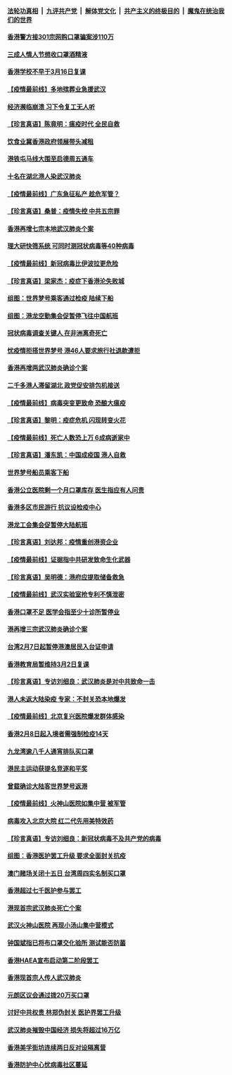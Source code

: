 ####  [法轮功真相](../../../../basic/blob/master/README.md?t=02150113) &nbsp;|&nbsp; [九评共产党](../../../../9ping.md/blob/master/README.md?t=02150113) &nbsp;|&nbsp; [解体党文化](../../../../jtdwh.md/blob/master/README.md?t=02150113)  &nbsp;|&nbsp; [共产主义的终极目的](../../../../gczydzjmd.md/blob/master/README.md?t=02150113) &nbsp;|&nbsp; [魔鬼在统治我们的世界](../../../../mgztzwmdsj.md/blob/master/README.md?t=02150113) 

#### [香港警方接301宗网购口罩骗案涉110万](../pages/nsc415/n11867572.md?t=02150113) 

#### [三成人情人节想收口罩酒精液](../pages/nsc415/n11867523.md?t=02150113) 

#### [香港学校不早于3月16日复课](../pages/nsc415/n11867498.md?t=02150113) 

#### [【疫情最前线】多地殡葬业急援武汉](../pages/nsc415/n11866914.md?t=02150113) 

#### [经济濒临崩溃 习下令复工无人听](../pages/nsc415/n11867269.md?t=02150113) 

#### [【珍言真语】陈竟明：瘟疫时代 全民自救](../pages/nsc415/n11866765.md?t=02150113) 

#### [饮食业冀香港政府领展带头减租](../pages/nsc415/n11864876.md?t=02150113) 

#### [港铁屯马线大围至启德周五通车](../pages/nsc415/n11864842.md?t=02150113) 

#### [十名在湖北港人染武汉肺炎](../pages/nsc415/n11864807.md?t=02150113) 

#### [【疫情最前线】广东急征私产 趁危军管？](../pages/nsc415/n11864205.md?t=02150113) 

#### [【珍言真语】桑普：疫情失控 中共五宗罪](../pages/nsc415/n11864157.md?t=02150113) 

#### [香港再增七宗本地武汉肺炎个案](../pages/nsc415/n11862405.md?t=02150113) 

#### [理大研快筛系统 可同时测冠状病毒等40种病毒](../pages/nsc415/n11862376.md?t=02150113) 

#### [【疫情最前线】新冠病毒比伊波拉更危险](../pages/nsc415/n11862199.md?t=02150113) 

#### [【珍言真语】梁家杰：疫症下香港沦失败城](../pages/nsc415/n11861588.md?t=02150113) 

#### [组图：世界梦号乘客通过检疫 陆续下船](../pages/nsc415/n11858302.md?t=02150113) 

#### [组图：港龙空勤集会促暂停飞往中国航班](../pages/nsc415/n11858190.md?t=02150113) 

#### [冠状病毒调查关键人 在非洲离奇死亡](../pages/nsc415/n11859798.md?t=02150113) 

#### [忧疫情拒搭世界梦号 港46人要求旅行社退款遭拒](../pages/nsc415/n11859849.md?t=02150113) 

#### [香港再增两武汉肺炎确诊个案](../pages/nsc415/n11859833.md?t=02150113) 

#### [二千多港人滞留湖北 政党促安排包机接送](../pages/nsc415/n11859831.md?t=02150113) 

#### [【疫情最前线】病毒突变更致命 恐酿大瘟疫](../pages/nsc415/n11859604.md?t=02150113) 

#### [【珍言真语】黎明：疫症危机 闪现转变火花](../pages/nsc415/n11859199.md?t=02150113) 

#### [【疫情最前线】死亡人数恐上万 6成病逝家中](../pages/nsc415/n11856687.md?t=02150113) 

#### [【珍言真语】潘东凯：中国成疫国 港人自救](../pages/nsc415/n11856962.md?t=02150113) 

#### [世界梦号船员乘客下船](../pages/nsc415/n11856883.md?t=02150113) 

#### [香港公立医院剩一个月口罩库存 医生指应有人问责](../pages/nsc415/n11856875.md?t=02150113) 

#### [香港多区市民游行 抗议设检疫中心](../pages/nsc415/n11856866.md?t=02150113) 

#### [港龙工会集会促暂停大陆航班](../pages/nsc415/n11856840.md?t=02150113) 

#### [【珍言真语】刘达邦：疫情重创港资企业](../pages/nsc415/n11854274.md?t=02150113) 

#### [【疫情最前线】证据指中共研发致命生化武器](../pages/nsc415/n11853087.md?t=02150113) 

#### [【珍言真语】吴明德：港府应提取储备救急](../pages/nsc415/n11852734.md?t=02150113) 

#### [【疫情最前线】武汉实验室抢专利不慎泄密](../pages/nsc415/n11850310.md?t=02150113) 

#### [香港口罩不足 医学会指至少十诊所暂停业](../pages/nsc415/n11850301.md?t=02150113) 

#### [港再增三宗武汉肺炎确诊个案](../pages/nsc415/n11850328.md?t=02150113) 

#### [台湾2月7日起暂停港澳居民入台证申请](../pages/nsc415/n11850304.md?t=02150113) 

#### [香港教育局暂维持3月2日复课](../pages/nsc415/n11850260.md?t=02150113) 

#### [【珍言真语】专访刘细良：武汉肺炎是对中共致命一击](../pages/nsc415/n11849934.md?t=02150113) 

#### [港人未返大陆染疫 专家：不封关恐本地爆发](../pages/nsc415/n11848021.md?t=02150113) 

#### [【疫情最前线】北京复兴医院爆发群体感染](../pages/nsc415/n11847626.md?t=02150113) 

#### [香港2月8日起入境者需强制检疫14天](../pages/nsc415/n11847658.md?t=02150113) 

#### [九龙湾逾八千人通宵排队买口罩](../pages/nsc415/n11847647.md?t=02150113) 

#### [港民主运动获提名竞逐和平奖](../pages/nsc415/n11847633.md?t=02150113) 

#### [曾载确诊大陆客世界梦号返港](../pages/nsc415/n11847608.md?t=02150113) 

#### [【疫情最前线】火神山医院如集中营 被军管](../pages/nsc415/n11847524.md?t=02150113) 

#### [病毒攻入北京大院 红二代先用美特效药](../pages/nsc415/n11847427.md?t=02150113) 

#### [【珍言真语】专访刘细良：新冠状病毒不及共产党的病毒](../pages/nsc415/n11847164.md?t=02150113) 

#### [组图：香港医护罢工升级 要求全面封关抗疫](../pages/nsc415/n11844107.md?t=02150113) 

#### [澳门赌场关闭十五日 台湾周四实名制买口罩](../pages/nsc415/n11845083.md?t=02150113) 

#### [香港超过七千医护参与罢工](../pages/nsc415/n11845051.md?t=02150113) 

#### [港现首宗武汉肺炎死亡个案](../pages/nsc415/n11844998.md?t=02150113) 

#### [武汉火神山医院 再现小汤山集中营模式](../pages/nsc415/n11844763.md?t=02150113) 

#### [钟国斌指已将布口罩交化验所 测试能否防菌](../pages/nsc415/n11842783.md?t=02150113) 

#### [香港HAEA宣布启动第二阶段罢工](../pages/nsc415/n11842723.md?t=02150113) 

#### [香港现首宗人传人武汉肺炎](../pages/nsc415/n11842766.md?t=02150113) 

#### [元朗区议会通过拨20万买口罩](../pages/nsc415/n11842754.md?t=02150113) 

#### [讨好中共权贵 林郑伪封关 医护界罢工升级](../pages/nsc415/n11842359.md?t=02150113) 

#### [武汉肺炎摧毁中国经济 损失将超过16万亿](../pages/nsc415/n11839723.md?t=02150113) 

#### [香港美孚街坊连续两日反对设隔离营](../pages/nsc415/n11839962.md?t=02150113) 

#### [香港防护中心忧病毒社区蔓延](../pages/nsc415/n11839933.md?t=02150113) 

